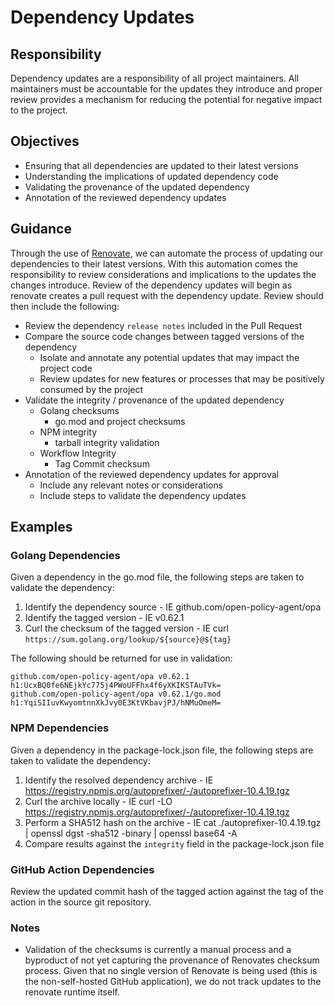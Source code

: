 # Dependency Updates

## Responsibility

Dependency updates are a responsibility of all project maintainers. All maintainers must be accountable for the updates they introduce and proper review provides a mechanism for reducing the potential for negative impact to the project.

## Objectives

- Ensuring that all dependencies are updated to their latest versions
- Understanding the implications of updated dependency code
- Validating the provenance of the updated dependency
- Annotation of the reviewed dependency updates

## Guidance

Through the use of [Renovate](https://www.mend.io/renovate/), we can automate the process of updating our dependencies to their latest versions. With this automation comes the responsibility to review considerations and implications to the updates the changes introduce. Review of the dependency updates will begin as renovate creates a pull request with the dependency update. Review should then include the following:

- Review the dependency `release notes` included in the Pull Request
- Compare the source code changes between tagged versions of the dependency
  - Isolate and annotate any potential updates that may impact the project code
  - Review updates for new features or processes that may be positively consumed by the project
- Validate the integrity / provenance of the updated dependency
  - Golang checksums
    - go.mod and project checksums
  - NPM integrity
    - tarball integrity validation
  - Workflow Integrity
    - Tag Commit checksum
- Annotation of the reviewed dependency updates for approval
  - Include any relevant notes or considerations
  - Include steps to validate the dependency updates

## Examples

### Golang Dependencies

Given a dependency in the go.mod file, the following steps are taken to validate the dependency:

1. Identify the dependency source - IE github.com/open-policy-agent/opa
2. Identify the tagged version - IE v0.62.1
3. Curl the checksum of the tagged version - IE curl `https://sum.golang.org/lookup/${source}@${tag}`

The following should be returned for use in validation:

```
github.com/open-policy-agent/opa v0.62.1 h1:UcxBQ0fe6NEjkYc775j4PWoUFFhx4f6yXKIKSTAuTVk=
github.com/open-policy-agent/opa v0.62.1/go.mod h1:YqiSIIuvKwyomtnnXkJvy0E3KtVKbavjPJ/hNMuOmeM=
```

### NPM Dependencies

Given a dependency in the package-lock.json file, the following steps are taken to validate the dependency:

1. Identify the resolved dependency archive - IE https://registry.npmjs.org/autoprefixer/-/autoprefixer-10.4.19.tgz
2. Curl the archive locally - IE curl -LO https://registry.npmjs.org/autoprefixer/-/autoprefixer-10.4.19.tgz
3. Perform a SHA512 hash on the archive - IE cat ./autoprefixer-10.4.19.tgz | openssl dgst -sha512 -binary | openssl base64 -A
4. Compare results against the `integrity` field in the package-lock.json file

### GitHub Action Dependencies

Review the updated commit hash of the tagged action against the tag of the action in the source git repository.

### Notes

- Validation of the checksums is currently a manual process and a byproduct of not yet capturing the provenance of Renovates checksum process. Given that no single version of Renovate is being used (this is the non-self-hosted GitHub application), we do not track updates to the renovate runtime itself.
